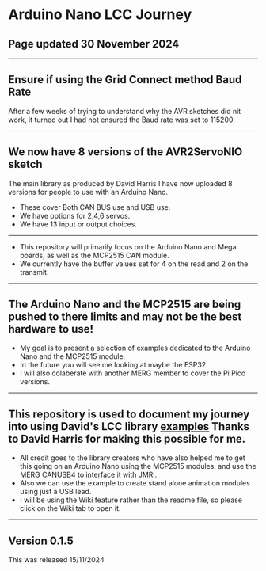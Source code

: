 # Arduino Nano LCC Journey

## Page updated 30 November 2024

----

## Ensure if using the Grid Connect method Baud Rate

After a few weeks of trying to understand why the AVR sketches did nit work, it turned out I had not ensured the Baud rate was set to 115200.

----
## We now have 8 versions of the AVR2ServoNIO sketch 

The main library as produced by David Harris I have now uploaded 8 versions for people to use with an Arduino Nano.

 - These cover Both CAN BUS use and USB use.
 - We have options for 2,4,6 servos.
 - We have 13 input or output choices.

----

- This repository will primarily focus on the Arduino Nano and Mega boards, as well as the MCP2515 CAN module.
- We currently have the buffer values set for 4 on the read and 2 on the transmit.


----

## The Arduino Nano and the MCP2515 are being pushed to there limits and may not be the best hardware to use!

- My goal is to present a selection of examples dedicated to the Arduino Nano and the MCP2515 module.
- In the future you will see me looking at maybe the ESP32.
- I will also colaberate with another MERG member to cover the Pi Pico versions.

----

## This repository is used to document my journey into using David's LCC library [examples](https://github.com/openlcb/OpenLCB_Single_Thread) Thanks to David Harris for making this possible for me.

- All credit goes to the library creators who have also helped me to get this going on an Arduino Nano using the MCP2515 modules, and use the MERG CANUSB4 to interface it with JMRI.
- Also we can use the example to create stand alone animation modules using just a USB lead.
- I will be using the Wiki feature rather than the readme file, so please click on the Wiki tab to open it.

----

## Version 0.1.5

This was released 15/11/2024





